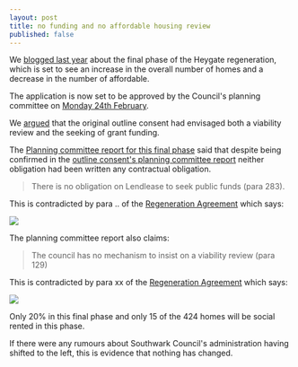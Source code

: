 ```yaml
---
layout: post
title: no funding and no affordable housing review
published: false
---
```

We [blogged last year](http://35percent.org/2019-08-05-elephant-park-final-phase-affordable-housing/) about the final phase of the Heygate regeneration, which is set to see an increase in the overall number of homes and a decrease in the number of affordable. 

The application is now set to be approved by the Council's planning committee on [Monday 24th February](http://moderngov.southwark.gov.uk/ieListDocuments.aspx?CId=119&MId=6403&Ver=4).

We [argued](http://35percent.org/2019-08-05-elephant-park-final-phase-affordable-housing/) that the original outline consent had envisaged both a viability review and the seeking of grant funding.

The [Planning committee report for this final phase](https://planning.southwark.gov.uk/online-applications/files/2B05D1FEBF0308C39F18968F194D473F/pdf/19_AP_1166--843567.pdf) said that despite being confirmed in the [outline consent's planning committee report]() neither obligation had been written any contractual obligation. 

> There is no obligation on Lendlease to seek public funds (para 283).

This is contradicted by para .. of the [Regeneration Agreement](https://files.whatdotheyknow.com/request/heygate_estate_development_partn/191203%2020141201_Lend%20Lease_2014%20Deed%20of%20Variation_COMPLETE.pdf%20EIR%201351433_Redacted.pdf) which says:

![](http://35percent.org/img/fundingra.png)

The planning committee report also claims:

>The  council has  no  mechanism  to  insist  on  a  viability review (para 129)

This is contradicted by para xx of the [Regeneration Agreement](https://files.whatdotheyknow.com/request/heygate_estate_development_partn/191203%2020141201_Lend%20Lease_2014%20Deed%20of%20Variation_COMPLETE.pdf%20EIR%201351433_Redacted.pdf) which says:

![](http://35percent.org/img/vreviewra.png)

Only 20% in this final phase and only 15 of the 424 homes will be social rented in this phase.

If there were any rumours about Southwark Council's administration having shifted to the left, this is evidence that nothing has changed. 



